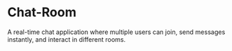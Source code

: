 # Chat-Room
A real-time chat application where multiple users can join, send messages instantly, and interact in different rooms.
